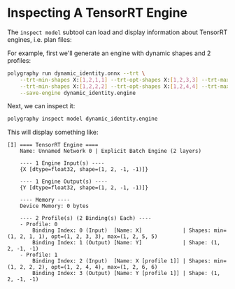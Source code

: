 # Inspecting A TensorRT Engine

The `inspect model` subtool can load and display information
about TensorRT engines, i.e. plan files:

For example, first we'll generate an engine with dynamic shapes
and 2 profiles:

```bash
polygraphy run dynamic_identity.onnx --trt \
    --trt-min-shapes X:[1,2,1,1] --trt-opt-shapes X:[1,2,3,3] --trt-max-shapes X:[1,2,5,5] \
    --trt-min-shapes X:[1,2,2,2] --trt-opt-shapes X:[1,2,4,4] --trt-max-shapes X:[1,2,6,6] \
    --save-engine dynamic_identity.engine
```

Next, we can inspect it:

```bash
polygraphy inspect model dynamic_identity.engine
```

This will display something like:

```
[I] ==== TensorRT Engine ====
    Name: Unnamed Network 0 | Explicit Batch Engine (2 layers)

    ---- 1 Engine Input(s) ----
    {X [dtype=float32, shape=(1, 2, -1, -1)]}

    ---- 1 Engine Output(s) ----
    {Y [dtype=float32, shape=(1, 2, -1, -1)]}

    ---- Memory ----
    Device Memory: 0 bytes

    ---- 2 Profile(s) (2 Binding(s) Each) ----
    - Profile: 0
        Binding Index: 0 (Input)  [Name: X]             | Shapes: min=(1, 2, 1, 1), opt=(1, 2, 3, 3), max=(1, 2, 5, 5)
        Binding Index: 1 (Output) [Name: Y]             | Shape: (1, 2, -1, -1)
    - Profile: 1
        Binding Index: 2 (Input)  [Name: X [profile 1]] | Shapes: min=(1, 2, 2, 2), opt=(1, 2, 4, 4), max=(1, 2, 6, 6)
        Binding Index: 3 (Output) [Name: Y [profile 1]] | Shape: (1, 2, -1, -1)
```
